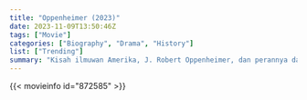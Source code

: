 ```yaml
---
title: "Oppenheimer (2023)"
date: 2023-11-09T13:50:46Z
tags: ["Movie"]
categories: ["Biography", "Drama", "History"]
list: ["Trending"]
summary: "Kisah ilmuwan Amerika, J. Robert Oppenheimer, dan perannya dalam pengembangan bom atom."
---
```


<mux-player stream-type="on-demand"
src="https://kp3d-my.sharepoint.com/personal/ryoo_kp3d_onmicrosoft_com/_layouts/15/download.aspx?share=EbbaOxrdGxFOr5fJZxO8aNcB1wtVao-7WBv9fLNyHL_vkg" prefer-playback="mse" controls>

</mux-player>


{{< movieinfo id="872585" >}}

<script src="https://cdn.jsdelivr.net/npm/@mux/mux-player"></script>

 <script type="application/ld+json ">
{
"@context": "https://schema.org/",
"@type": "VideoObject",
"name": "Oppenheimer (2023)",
"contentUrl": "https://stream.mux.com/9Xg8kYtzcmB78gv02jZ1WQVBAUmWcdzX3KtATCuW01r9I.m3u8",
"thumbnailUrl": "https://www.themoviedb.org/t/p/original/cUIqZd6jJCbO94Txt1CkTs7MSeP.jpg?width=314&fit_mode=preserve&time=25",
"uploadDate": "2023-11-09T13:50:46Z",
}

</script>